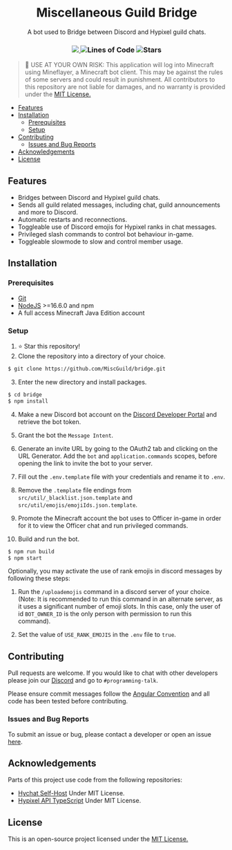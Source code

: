 <h1 align="center">Miscellaneous Guild Bridge</h1>

<p align="center">
    A bot used to Bridge between Discord and Hypixel guild chats.
</p>

<h3 align="center">
    <a href="https://discord.gg/dEsfnJkQcq" alt="Guild Discord">
        <img src="https://img.shields.io/discord/522586672148381726?label=discord&style=for-the-badge&color=blue"/>
    </a>
    <img alt="Lines of Code" src="https://img.shields.io/tokei/lines/github/MiscGuild/bridge?color=blue&style=for-the-badge"/>
    <img alt="Stars" src="https://img.shields.io/github/stars/MiscGuild/bridge?color=blue&style=for-the-badge"/>
</h3>

> 🚨 USE AT YOUR OWN RISK:
> This application will log into Minecraft using Mineflayer, a Minecraft bot client. This may be against the rules of some servers and could result in punishment. All contributors to this repository are not liable for damages, and no warranty is provided under the [MIT License.](https://github.com/MiscGuild/bridge/blob/master/LICENSE)

-   [Features](#features)
-   [Installation](#installation)
    -   [Prerequisites](#prerequisites)
    -   [Setup](#setup)
-   [Contributing](#contributing)
    -   [Issues and Bug Reports](#issues-and-bug-reports)
-   [Acknowledgements](#acknowledgements)
-   [License](#license)

## Features

-   Bridges between Discord and Hypixel guild chats.
-   Sends all guild related messages, including chat, guild announcements and more to Discord.
-   Automatic restarts and reconnections.
-   Toggleable use of Discord emojis for Hypixel ranks in chat messages.
-   Privileged slash commands to control bot behaviour in-game.
-   Toggleable slowmode to slow and control member usage.

## Installation

### Prerequisites

-   [Git](https://git-scm.com/downloads)
-   [NodeJS](https://nodejs.org/en/) >=16.6.0 and npm
-   A full access Minecraft Java Edition account

### Setup

1. ⭐ Star this repository!
2. Clone the repository into a directory of your choice.

```bash
$ git clone https://github.com/MiscGuild/bridge.git
```

3. Enter the new directory and install packages.

```bash
$ cd bridge
$ npm install
```

4. Make a new Discord bot account on the [Discord Developer Portal](https://discord.com/developers/applications) and retrieve the bot token.

5. Grant the bot the `Message Intent`.

6. Generate an invite URL by going to the OAuth2 tab and clicking on the URL Generator. Add the `bot` and `application.commands` scopes, before opening the link to invite the bot to your server.

7. Fill out the `.env.template` file with your credentials and rename it to `.env`.

8. Remove the `.template` file endings from `src/util/_blacklist.json.template` and `src/util/emojis/emojiIds.json.template`.

9. Promote the Minecraft account the bot uses to Officer in-game in order for it to view the Officer chat and run privileged commands.

10. Build and run the bot.

```bash
$ npm run build
$ npm start
```

Optionally, you may activate the use of rank emojis in discord messages by following these steps:

1. Run the `/uploademojis` command in a discord server of your choice. (Note: It is recommended to run this command in an alternate server, as it uses a significant number of emoji slots. In this case, only the user of id `BOT_OWNER_ID` is the only person with permission to run this command).

2. Set the value of `USE_RANK_EMOJIS` in the `.env` file to `true`.

## Contributing

Pull requests are welcome. If you would like to chat with other developers please join our [Discord](https://discord.gg/bHFWukp) and go to `#programming-talk`.

Please ensure commit messages follow the [Angular Convention](https://github.com/angular/angular/blob/22b96b9/CONTRIBUTING.md#-commit-message-guidelines) and all code has been tested before contributing.

### Issues and Bug Reports

To submit an issue or bug, please contact a developer or open an issue [here](https://github.com/MiscGuild/bridge/issues).

## Acknowledgements

Parts of this project use code from the following repositories:

-   [Hychat Self-Host](https://github.com/hychat-mc/self-host) Under MIT License.
-   [Hypixel API TypeScript](https://github.com/unaussprechlich/hypixel-api-typescript/) Under MIT License.

## License

This is an open-source project licensed under the [MIT License.](https://github.com/MiscGuild/bridge/blob/master/LICENSE)
